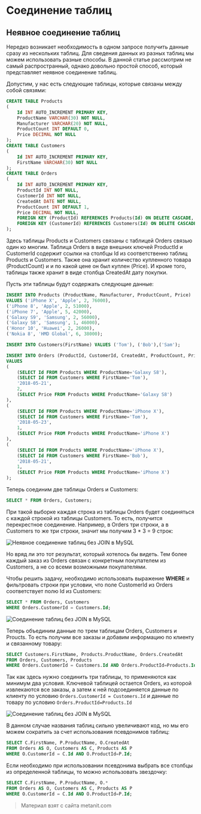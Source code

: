 # Соединение таблиц

## Неявное соединение таблиц

Нередко возникает необходимость в одном запросе получить данные сразу из нескольких таблиц. Для сведения данных из разных таблиц мы можем использовать разные способы. В данной статье рассмотрим не самый распространный, однако довольно простой способ, который представляет неявное соединение таблиц.

Допустим, у нас есть следующие таблицы, которые связаны между собой связями:

```sql
CREATE TABLE Products
(
    Id INT AUTO_INCREMENT PRIMARY KEY,
    ProductName VARCHAR(30) NOT NULL,
    Manufacturer VARCHAR(20) NOT NULL,
    ProductCount INT DEFAULT 0,
    Price DECIMAL NOT NULL
);
CREATE TABLE Customers
(
    Id INT AUTO_INCREMENT PRIMARY KEY,
    FirstName VARCHAR(30) NOT NULL
);
CREATE TABLE Orders
(
    Id INT AUTO_INCREMENT PRIMARY KEY,
    ProductId INT NOT NULL,
    CustomerId INT NOT NULL,
    CreatedAt DATE NOT NULL,
    ProductCount INT DEFAULT 1,
    Price DECIMAL NOT NULL,
    FOREIGN KEY (ProductId) REFERENCES Products(Id) ON DELETE CASCADE,
    FOREIGN KEY (CustomerId) REFERENCES Customers(Id) ON DELETE CASCADE
);
```

Здесь таблицы Products и Customers связаны с таблицей Orders связью один ко многим. Таблица Orders в виде внешних ключей ProductId и CustomerId содержит ссылки на столбцы Id из соответственно таблиц Products и Customers. Также она хранит количество купленного товара (ProductCount) и и по какой цене он был куплен (Price). И кроме того, таблицы также хранит в виде столбца CreatedAt дату покупки.

Пусть эти таблицы будут содержать следующие данные:

```sql
INSERT INTO Products (ProductName, Manufacturer, ProductCount, Price)
VALUES ('iPhone X', 'Apple', 2, 76000),
('iPhone 8', 'Apple', 2, 51000),
('iPhone 7', 'Apple', 5, 42000),
('Galaxy S9', 'Samsung', 2, 56000),
('Galaxy S8', 'Samsung', 1, 46000),
('Honor 10', 'Huawei', 2, 26000),
('Nokia 8', 'HMD Global', 6, 38000);

INSERT INTO Customers(FirstName) VALUES ('Tom'), ('Bob'),('Sam');

INSERT INTO Orders (ProductId, CustomerId, CreatedAt, ProductCount, Price)
VALUES
( 
    (SELECT Id FROM Products WHERE ProductName='Galaxy S8'),
    (SELECT Id FROM Customers WHERE FirstName='Tom'),
    '2018-05-21', 
    2, 
    (SELECT Price FROM Products WHERE ProductName='Galaxy S8')
),
( 
    (SELECT Id FROM Products WHERE ProductName='iPhone X'),
    (SELECT Id FROM Customers WHERE FirstName='Tom'),
    '2018-05-23',  
    1, 
    (SELECT Price FROM Products WHERE ProductName='iPhone X')
),
( 
    (SELECT Id FROM Products WHERE ProductName='iPhone X'),
    (SELECT Id FROM Customers WHERE FirstName='Bob'),
    '2018-05-21',  
    1, 
    (SELECT Price FROM Products WHERE ProductName='iPhone X')
);
```

Теперь соединим две таблицы Orders и Customers:

```sql
SELECT * FROM Orders, Customers;
```

При такой выборке каждая строка из таблицы Orders будет соединяться с каждой строкой из таблицы Customers. То есть, получится перекрестное соединение. Например, в Orders три строки, а в Customers то же три строки, значит мы получим 3 * 3 = 9 строк:

![Неявное соединение таблиц без JOIN в MySQL](https://metanit.com/sql/mysql/pics/7.1.png)

Но вряд ли это тот результат, который хотелось бы видеть. Тем более каждый заказ из Orders связан с конкретным покупателем из Customers, а не со всеми возможными покупателями.

Чтобы решить задачу, необходимо использовать выражение **WHERE** и фильтровать строки при условии, что поле CustomerId из Orders соответствует полю Id из Customers:

```sql
SELECT * FROM Orders, Customers
WHERE Orders.CustomerId = Customers.Id;
```

![Соединение таблиц без JOIN в MySQL](https://metanit.com/sql/mysql/pics/7.2.png)

Теперь объединим данные по трем таблицам Orders, Customers и Proucts. То есть получим все заказы и добавим информацию по клиенту и связанному товару:

```sql
SELECT Customers.FirstName, Products.ProductName, Orders.CreatedAt 
FROM Orders, Customers, Products
WHERE Orders.CustomerId = Customers.Id AND Orders.ProductId=Products.Id;
```

Так как здесь нужно соединить три таблицы, то применяются как минимум два условия. Ключевой таблицей остается Orders, из которой извлекаются все заказы, а затем к ней подсоединяется данные по клиенту по условию `Orders.CustomerId = Customers.Id` и данные по товару по условию `Orders.ProductId=Products.Id`

![Соединение таблиц без JOIN в MySQL](https://metanit.com/sql/mysql/pics/7.3.png)

В данном случае названия таблиц сильно увеличивают код, но мы его можем сократить за счет использования псевдонимов таблиц:

```sql
SELECT C.FirstName, P.ProductName, O.CreatedAt 
FROM Orders AS O, Customers AS C, Products AS P
WHERE O.CustomerId = C.Id AND O.ProductId=P.Id;
```

Если необходимо при использовании псевдонима выбрать все столбцы из определенной таблицы, то можно использовать звездочку:

```sql
SELECT C.FirstName, P.ProductName, O.*
FROM Orders AS O, Customers AS C, Products AS P
WHERE O.CustomerId = C.Id AND O.ProductId=P.Id;
```


> Материал взят с сайта metanit.com